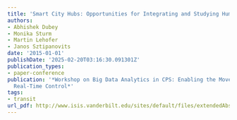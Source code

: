 ```yaml
---
title: 'Smart City Hubs: Opportunities for Integrating and Studying Human CPS at Scale'
authors:
- Abhishek Dubey
- Monika Sturm
- Martin Lehofer
- Janos Sztipanovits
date: '2015-01-01'
publishDate: '2025-02-20T03:16:30.091301Z'
publication_types:
- paper-conference
publication: '*Workshop on Big Data Analytics in CPS: Enabling the Move from IoT to
  Real-Time Control*'
tags:
- transit
url_pdf: http://www.isis.vanderbilt.edu/sites/default/files/extendedAbstract.pdf
---
```

